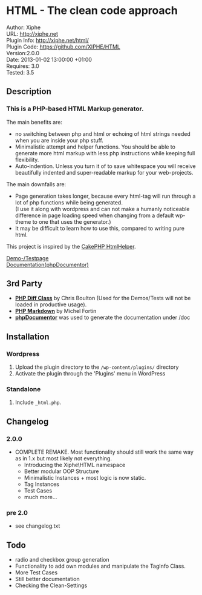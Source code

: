 HTML - The clean code approach
==============================

Author: Xiphe  
URL: http://xiphe.net  
Plugin Info: http://xiphe.net/html/  
Plugin Code: https://github.com/XIPHE/HTML  
Version:2.0.0  
Date: 2013-01-02 13:00:00 +01:00  
Requires: 3.0  
Tested: 3.5  




Description
-----------

### This is a PHP-based HTML Markup generator.

The main benefits are:

* no switching between php and html or echoing of html strings needed when you are inside your php stuff.
* Minimalistic attempt and helper functions. You should be able to generate more html markup with less php instructions while keeping full flexibility.
* Auto-indention. Unless you turn it of to save whitespace you will receive beautifully indented and super-readable markup for your web-projects.

The main downfalls are:

* Page generation takes longer, because every html-tag will run through a lot of php functions while being generated.  
(I use it along with wordpress and can not make a humanly noticeable difference in page loading speed when changing from a default wp-theme to one that uses the generator.)
* It may be difficult to learn how to use this, compared to writing pure html.

This project is inspired by the [CakePHP HtmlHelper](http://api.cakephp.org/class/html-helper).

[Demo-/Testpage](http://html.xiphe.net/demo/)  
[Documentation(phpDocumentor)](http://html.xiphe.net/doc/)




3rd Party
---------

* **[PHP Diff Class](https://github.com/chrisboulton/php-diff)** by Chris Boulton (Used for the Demos/Tests will not be loaded in productive usage).
* **[PHP Markdown](http://michelf.ca/projects/php-markdown/)** by Michel Fortin
* **[phpDocumentor](http://www.phpdoc.org/)** was used to generate the documentation under /doc



Installation
------------

### Wordpress

1. Upload the plugin directory to the `/wp-content/plugins/` directory
2. Activate the plugin through the 'Plugins' menu in WordPress

### Standalone

1. Include `_html.php`.



Changelog
---------

### 2.0.0
+   COMPLETE REMAKE. Most functionality should still work the same way as in 1.x but most likely not everything.
	+   Introducing the Xiphe\HTML namespace
	+   Better modular OOP Structure
	+   Minimalistic Instances + most logic is now static.
	+   Tag Instances
	+   Test Cases
	+   much more...

### pre 2.0
+   see changelog.txt




Todo
----

* radio and checkbox group generation
* Functionality to add own modules and manipulate the TagInfo Class.
* More Test Cases
* Still better documentation
* Checking the Clean-Settings